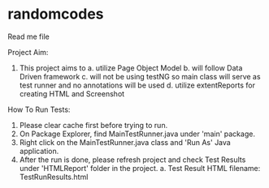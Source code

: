 # randomcodes

Read me file

Project Aim:

1. This project aims to 
	a. utilize Page Object Model
	b. will follow Data Driven framework
	c. will not be using testNG so main class will serve as test runner and no annotations will be used 
	d. utilize extentReports for creating HTML and Screenshot
	
How To Run Tests:
1. Please clear cache first before trying to run.
2. On Package Explorer, find MainTestRunner.java under 'main' package.
3. Right click on the MainTestRunner.java class and 'Run As' Java application.
4. After the run is done, please refresh project and check Test Results under 'HTMLReport' folder in the project.
	a. Test Result HTML filename: TestRunResults.html
